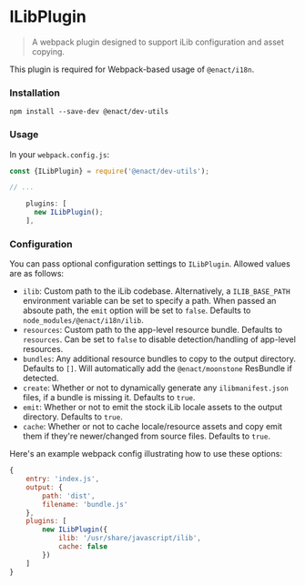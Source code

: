 # ILibPlugin

> A webpack plugin designed to support iLib configuration and asset copying.

This plugin is required for Webpack-based usage of `@enact/i18n`.

### Installation

```
npm install --save-dev @enact/dev-utils
```

### Usage

In your `webpack.config.js`:

```js
const {ILibPlugin} = require('@enact/dev-utils');

// ...

    plugins: [
      new ILibPlugin();
    ],
```

### Configuration
You can pass optional configuration settings to `ILibPlugin`.
Allowed values are as follows:

- `ilib`: Custom path to the iLib codebase. Alternatively, a `ILIB_BASE_PATH` environment variable can be set to specify a path. When passed an absoute path, the `emit` option will be set to `false`. Defaults to `node_modules/@enact/i18n/ilib`.
- `resources`: Custom path to the app-level resource bundle. Defaults to `resources`.  Can be set to `false` to disable detection/handling of app-level resources.
- `bundles`: Any additional resource bundles to copy to the output directory. Defaults to `[]`. Will automatically add the `@enact/moonstone` ResBundle if detected.
- `create`: Whether or not to dynamically generate any `ilibmanifest.json` files, if a bundle is missing it. Defaults to `true`.
- `emit`: Whether or not to emit the stock iLib locale assets to the output directory. Defaults to `true`.
- `cache`: Whether or not to cache locale/resource assets and copy emit them if they're newer/changed from source files. Defaults to `true`.


Here's an example webpack config illustrating how to use these options:
```javascript
{
	entry: 'index.js',
	output: {
		path: 'dist',
		filename: 'bundle.js'
	},
	plugins: [
		new ILibPlugin({
			ilib: '/usr/share/javascript/ilib',
			cache: false
		})
	]
}
```
